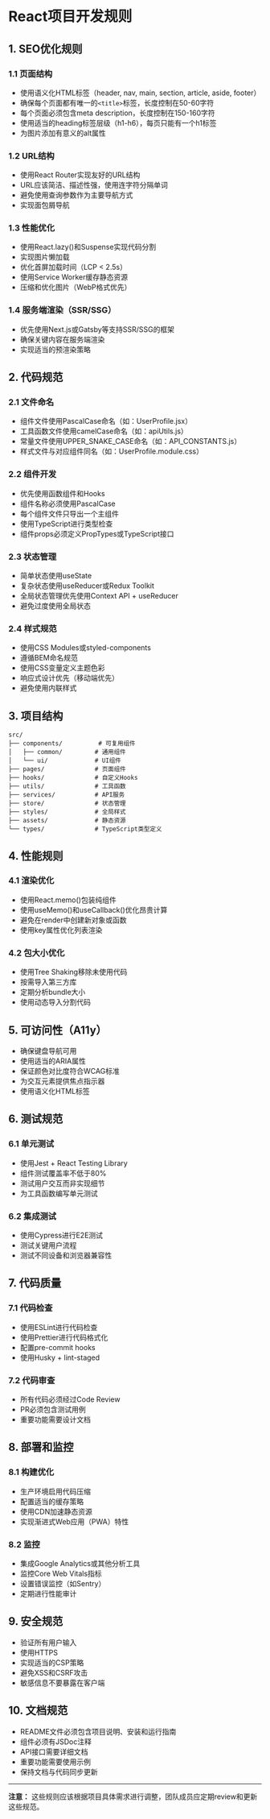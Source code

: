 # React项目开发规则

## 1. SEO优化规则

### 1.1 页面结构
- 使用语义化HTML标签（header, nav, main, section, article, aside, footer）
- 确保每个页面都有唯一的`<title>`标签，长度控制在50-60字符
- 每个页面必须包含meta description，长度控制在150-160字符
- 使用适当的heading标签层级（h1-h6），每页只能有一个h1标签
- 为图片添加有意义的alt属性

### 1.2 URL结构
- 使用React Router实现友好的URL结构
- URL应该简洁、描述性强，使用连字符分隔单词
- 避免使用查询参数作为主要导航方式
- 实现面包屑导航

### 1.3 性能优化
- 使用React.lazy()和Suspense实现代码分割
- 实现图片懒加载
- 优化首屏加载时间（LCP < 2.5s）
- 使用Service Worker缓存静态资源
- 压缩和优化图片（WebP格式优先）

### 1.4 服务端渲染（SSR/SSG）
- 优先使用Next.js或Gatsby等支持SSR/SSG的框架
- 确保关键内容在服务端渲染
- 实现适当的预渲染策略

## 2. 代码规范

### 2.1 文件命名
- 组件文件使用PascalCase命名（如：UserProfile.jsx）
- 工具函数文件使用camelCase命名（如：apiUtils.js）
- 常量文件使用UPPER_SNAKE_CASE命名（如：API_CONSTANTS.js）
- 样式文件与对应组件同名（如：UserProfile.module.css）

### 2.2 组件开发
- 优先使用函数组件和Hooks
- 组件名称必须使用PascalCase
- 每个组件文件只导出一个主组件
- 使用TypeScript进行类型检查
- 组件props必须定义PropTypes或TypeScript接口

### 2.3 状态管理
- 简单状态使用useState
- 复杂状态使用useReducer或Redux Toolkit
- 全局状态管理优先使用Context API + useReducer
- 避免过度使用全局状态

### 2.4 样式规范
- 使用CSS Modules或styled-components
- 遵循BEM命名规范
- 使用CSS变量定义主题色彩
- 响应式设计优先（移动端优先）
- 避免使用内联样式

## 3. 项目结构

```
src/
├── components/          # 可复用组件
│   ├── common/         # 通用组件
│   └── ui/             # UI组件
├── pages/              # 页面组件
├── hooks/              # 自定义Hooks
├── utils/              # 工具函数
├── services/           # API服务
├── store/              # 状态管理
├── styles/             # 全局样式
├── assets/             # 静态资源
└── types/              # TypeScript类型定义
```

## 4. 性能规则

### 4.1 渲染优化
- 使用React.memo()包装纯组件
- 使用useMemo()和useCallback()优化昂贵计算
- 避免在render中创建新对象或函数
- 使用key属性优化列表渲染

### 4.2 包大小优化
- 使用Tree Shaking移除未使用代码
- 按需导入第三方库
- 定期分析bundle大小
- 使用动态导入分割代码

## 5. 可访问性（A11y）

- 确保键盘导航可用
- 使用适当的ARIA属性
- 保证颜色对比度符合WCAG标准
- 为交互元素提供焦点指示器
- 使用语义化HTML标签

## 6. 测试规范

### 6.1 单元测试
- 使用Jest + React Testing Library
- 组件测试覆盖率不低于80%
- 测试用户交互而非实现细节
- 为工具函数编写单元测试

### 6.2 集成测试
- 使用Cypress进行E2E测试
- 测试关键用户流程
- 测试不同设备和浏览器兼容性

## 7. 代码质量

### 7.1 代码检查
- 使用ESLint进行代码检查
- 使用Prettier进行代码格式化
- 配置pre-commit hooks
- 使用Husky + lint-staged

### 7.2 代码审查
- 所有代码必须经过Code Review
- PR必须包含测试用例
- 重要功能需要设计文档

## 8. 部署和监控

### 8.1 构建优化
- 生产环境启用代码压缩
- 配置适当的缓存策略
- 使用CDN加速静态资源
- 实现渐进式Web应用（PWA）特性

### 8.2 监控
- 集成Google Analytics或其他分析工具
- 监控Core Web Vitals指标
- 设置错误监控（如Sentry）
- 定期进行性能审计

## 9. 安全规范

- 验证所有用户输入
- 使用HTTPS
- 实现适当的CSP策略
- 避免XSS和CSRF攻击
- 敏感信息不要暴露在客户端

## 10. 文档规范

- README文件必须包含项目说明、安装和运行指南
- 组件必须有JSDoc注释
- API接口需要详细文档
- 重要功能需要使用示例
- 保持文档与代码同步更新

---

**注意：** 这些规则应该根据项目具体需求进行调整，团队成员应定期review和更新这些规范。